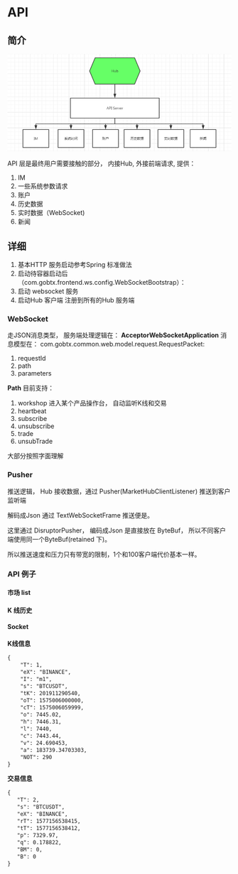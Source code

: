# API

## 简介

![Infrastructure Overview](../static/img/infrastructure03.png)

API 层是最终用户需要接触的部分， 内接Hub, 外接前端请求, 提供：

1. IM
2. 一些系统参数请求
3. 账户
4. 历史数据
5. 实时数据（WebSocket)
6. 新闻

## 详细

1. 基本HTTP 服务启动参考Spring 标准做法
2. 启动待容器启动后（com.gobtx.frontend.ws.config.WebSocketBootstrap）：
3. 启动 websocket 服务
4. 启动Hub 客户端 注册到所有的Hub 服务端


### WebSocket

走JSON消息类型， 服务端处理逻辑在：  **AcceptorWebSocketApplication**
消息模型在：  com.gobtx.common.web.model.request.RequestPacket:

1. requestId
2. path
3. parameters

**Path** 目前支持：

1. workshop  进入某个产品操作台， 自动监听K线和交易
2. heartbeat
3. subscribe 
4. unsubscribe
5. trade
6. unsubTrade

大部分按照字面理解


###  Pusher

推送逻辑， Hub 接收数据，通过 Pusher(MarketHubClientListener) 推送到客户监听端

解码成Json 通过 TextWebSocketFrame 推送便是。

这里通过 DisruptorPusher， 编码成Json 是直接放在 ByteBuf， 所以不同客户端使用同一个ByteBuf(retained 下)。

所以推送速度和压力只有带宽的限制，1个和100客户端代价基本一样。


### API 例子

#### 市场 list

#### K 线历史

#### Socket

**K线信息**

```
{
    "T": 1,
    "eX": "BINANCE",
    "I": "m1",
    "s": "BTCUSDT",
    "tK": 201911290540,
    "oT": 1575006000000,
    "cT": 1575006059999,
    "o": 7445.02,
    "h": 7446.31,
    "l": 7440,
    "c": 7443.44,
    "v": 24.690453,
    "a": 183739.34703303,
    "NOT": 290
}

```
**交易信息**

```
{
   "T": 2,
   "s": "BTCUSDT",
   "eX": "BINANCE",
   "rT": 1577156538415,
   "tT": 1577156538412,
   "p": 7329.97,
   "q": 0.178822,
   "BM": 0,
   "B": 0
}
```

